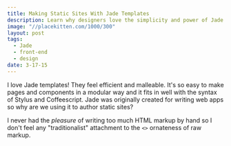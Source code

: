 ```yaml
---
title: Making Static Sites With Jade Templates
description: Learn why designers love the simplicity and power of Jade in this in-depth tutorial.
image: "//placekitten.com/1000/300"
layout: post
tags:
  - Jade
  - front-end
  - design
date: 3-17-15
---
```


I love Jade templates! They feel efficient and malleable. It's so easy to make pages and components in a modular way and it fits in well with the syntax of Stylus and Coffeescript. Jade was originally created for writing web apps so why are we using it to author static sites?

I never had the *pleasure* of writing too much HTML markup by hand so I don't feel any "traditionalist" attachment to the `<>` ornateness of raw markup.

